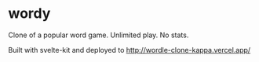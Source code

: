 # wordy 

Clone of a popular word game. Unlimited play. No stats.

Built with svelte-kit and deployed to http://wordle-clone-kappa.vercel.app/
